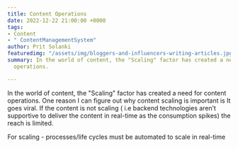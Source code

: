```yaml
---
title: Content Operations
date: 2022-12-22 21:00:00 +0000
tags:
- Content
- " ContentManagementSystem"
author: Prit Solanki
featuredimg: "/assets/img/bloggers-and-influencers-writing-articles.jpg"
summary: In the world of content, the "Scaling" factor has created a need for content
  operations.

---
```

In the world of content, the "Scaling" factor has created a need for content operations. One reason I can figure out why content scaling is important is It goes viral. If the content is not scaling ( i.e backend technologies aren’t supportive to deliver the content in real-time as the consumption spikes) the reach is limited.  
  
For scaling - processes/life cycles must be automated to scale in real-time